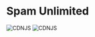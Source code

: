 # Spam Unlimited
![CDNJS](https://img.shields.io/badge/python-3.8-blue) ![CDNJS](https://img.shields.io/badge/coded-Mhank%20BarBar-orange)

